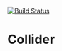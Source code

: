 [![Build Status](http://img.shields.io/travis/rschmitt/collider.svg)](https://travis-ci.org/rschmitt/collider)

# Collider

